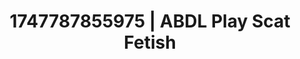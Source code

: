---
categories:
- Skin-to-skin fantasy
- Whispered desires
- Erotic friction
- Candlelit scenes
- Teasing look
image: /assets/images/1747787855975.jpg
layout: post
seo:
  description: Featured content with exclusive Scat Fetish, ABDL Play. HD images available.
  keywords: Scat Fetish, ABDL Play
  og_image: /assets/images/1747787855975.jpg
  schema_type: VisualArtwork
tags:
- ABDL Play
- Scat Fetish
- '#1747787855975'
title: 1747787855975 | ABDL Play Scat Fetish
---